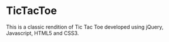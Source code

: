 # TicTacToe

This is a classic rendition of Tic Tac Toe developed using jQuery, Javascript, HTML5 and CSS3. 
